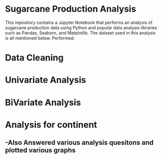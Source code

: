 # Sugarcane Production Analysis

This repository contains a Jupyter Notebook that performs an analysis of sugarcane production data using Python and popular data analysis libraries such as Pandas, Seaborn, and Matplotlib. The dataset used in this analysis is all mentioned below.
Performed:
# Data Cleaning 
# Univariate Analysis 
# BiVariate Analysis 
# Analysis for continent 
## -Also Answered various analysis quesitons and plotted various graphs
